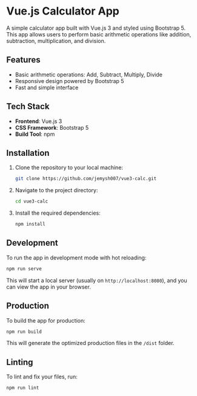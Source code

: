 # Vue.js Calculator App

A simple calculator app built with Vue.js 3 and styled using Bootstrap 5. This app allows users to perform basic arithmetic operations like addition, subtraction, multiplication, and division.

## Features
- Basic arithmetic operations: Add, Subtract, Multiply, Divide
- Responsive design powered by Bootstrap 5
- Fast and simple interface

## Tech Stack
- **Frontend**: Vue.js 3
- **CSS Framework**: Bootstrap 5
- **Build Tool**: npm

## Installation

1. Clone the repository to your local machine:
   ```bash
   git clone https://github.com/jemysh007/vue3-calc.git
   ```

2. Navigate to the project directory:
   ```bash
   cd vue3-calc
   ```

3. Install the required dependencies:
   ```bash
   npm install
   ```

## Development

To run the app in development mode with hot reloading:
```bash
npm run serve
```

This will start a local server (usually on `http://localhost:8080`), and you can view the app in your browser.

## Production

To build the app for production:
```bash
npm run build
```

This will generate the optimized production files in the `/dist` folder.

## Linting

To lint and fix your files, run:
```bash
npm run lint
```
